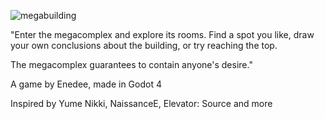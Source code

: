 ![megabuilding](https://github.com/user-attachments/assets/90771fa8-49f3-416a-81b8-779f08830692)

"Enter the megacomplex and explore its rooms. Find a spot you like, draw your own conclusions about the building, or try reaching the top. 

The megacomplex guarantees to contain anyone's desire."

A game by Enedee, made in Godot 4

Inspired by Yume Nikki, NaissanceE, Elevator: Source and more
